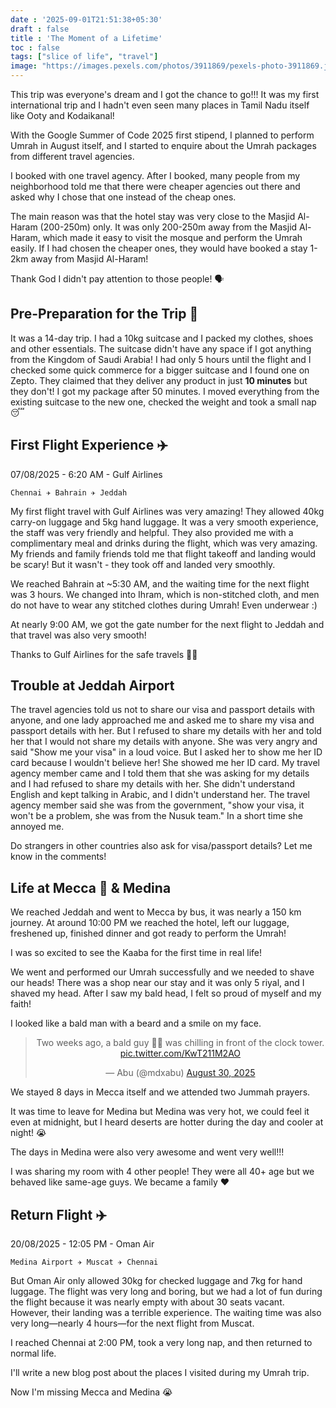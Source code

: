 ```yaml
---
date : '2025-09-01T21:51:38+05:30'
draft : false
title : 'The Moment of a Lifetime'
toc : false
tags: ["slice of life", "travel"]
image: "https://images.pexels.com/photos/3911869/pexels-photo-3911869.jpeg?cs=srgb&dl=pexels-dimasnaufalf-3911869.jpg&fm=jpg"
---
```


This trip was everyone's dream and I got the chance to go!!! It was my first international trip and I hadn't even seen many places in Tamil Nadu itself like Ooty and Kodaikanal!

With the Google Summer of Code 2025 first stipend, I planned to perform Umrah in August itself, and I started to enquire about the Umrah packages from different travel agencies.

I booked with one travel agency. After I booked, many people from my neighborhood told me that there were cheaper agencies out there and asked why I chose that one instead of the cheap ones.

The main reason was that the hotel stay was very close to the Masjid Al-Haram (200-250m) only. It was only 200-250m away from the Masjid Al-Haram, which made it easy to visit the mosque and perform the Umrah easily. If I had chosen the cheaper ones, they would have booked a stay 1-2km away from Masjid Al-Haram!

Thank God I didn't pay attention to those people! 🗣️

## Pre-Preparation for the Trip 🧳

It was a 14-day trip. I had a 10kg suitcase and I packed my clothes, shoes and other essentials. The suitcase didn't have any space if I got anything from the Kingdom of Saudi Arabia! I had only 5 hours until the flight and I checked some quick commerce for a bigger suitcase and I found one on Zepto. They claimed that they deliver any product in just **10 minutes** but they don't! I got my package after 50 minutes. I moved everything from the existing suitcase to the new one, checked the weight and took a small nap 😴 

## First Flight Experience ✈️

07/08/2025 - 6:20 AM - Gulf Airlines

`Chennai ✈️ Bahrain ✈️ Jeddah`

My first flight travel with Gulf Airlines was very amazing! They allowed 40kg carry-on luggage and 5kg hand luggage.
It was a very smooth experience, the staff was very friendly and helpful. They also provided me with a complimentary meal and drinks during the flight, which was very amazing. My friends and family friends told me that flight takeoff and landing would be scary! But it wasn't - they took off and landed very smoothly.

We reached Bahrain at ~5:30 AM, and the waiting time for the next flight was 3 hours. We changed into Ihram, which is non-stitched cloth, and men do not have to wear any stitched clothes during Umrah! Even underwear :)

At nearly 9:00 AM, we got the gate number for the next flight to Jeddah and that travel was also very smooth!

Thanks to Gulf Airlines for the safe travels 🙏🏻

## Trouble at Jeddah Airport
The travel agencies told us not to share our visa and passport details with anyone, and one lady approached me and asked me to share my visa and passport details with her. But I refused to share my details with her and told her that I would not share my details with anyone. She was very angry and said "Show me your visa" in a loud voice. But I asked her to show me her ID card because I wouldn't believe her! She showed me her ID card. My travel agency member came and I told them that she was asking for my details and I had refused to share my details with her. She didn't understand English and kept talking in Arabic, and I didn't understand her. The travel agency member said she was from the government, "show your visa, it won't be a problem, she was from the Nusuk team." In a short time she annoyed me.

Do strangers in other countries also ask for visa/passport details? Let me know in the comments!

## Life at Mecca 🕋 & Medina 

We reached Jeddah and went to Mecca by bus, it was nearly a 150 km journey. At around 10:00 PM we reached the hotel, left our luggage, freshened up, finished dinner and got ready to perform the Umrah!

I was so excited to see the Kaaba for the first time in real life! 

We went and performed our Umrah successfully and we needed to shave our heads! There was a shop near our stay and it was only 5 riyal, and I shaved my head. After I saw my bald head, I felt so proud of myself and my faith!

I looked like a bald man with a beard and a smile on my face.

<blockquote class="twitter-tweet" data-theme="light" data-dnt="true" align="center"><p lang="en" dir="ltr">Two weeks ago, a bald guy 🧑‍🦲 was chilling in front of the clock tower. <a href="https://t.co/KwT211M2AO">pic.twitter.com/KwT211M2AO</a></p>&mdash; Abu (@mdxabu) <a href="https://twitter.com/mdxabu/status/1961821676888629415?ref_src=twsrc%5Etfw">August 30, 2025</a></blockquote>
<script async src="https://platform.twitter.com/widgets.js" charset="utf-8"></script>

We stayed 8 days in Mecca itself and we attended two Jummah prayers.

It was time to leave for Medina but Medina was very hot, we could feel it even at midnight, but I heard deserts are hotter during the day and cooler at night! 😭

The days in Medina were also very awesome and went very well!!!

I was sharing my room with 4 other people! They were all 40+ age but we behaved like same-age guys. We became a family ❤️

## Return Flight ✈️
20/08/2025 - 12:05 PM - Oman Air

`Medina Airport ✈️ Muscat ✈️ Chennai`

But Oman Air only allowed 30kg for checked luggage and 7kg for hand luggage.
The flight was very long and boring, but we had a lot of fun during the flight because it was nearly empty with about 30 seats vacant. However, their landing was a terrible experience. The waiting time was also very long—nearly 4 hours—for the next flight from Muscat.

I reached Chennai at 2:00 PM, took a very long nap, and then returned to normal life.

I'll write a new blog post about the places I visited during my Umrah trip.

Now I'm missing Mecca and Medina 😭


<!-- Comment Section Configurations! -->
<script src="https://giscus.app/client.js"
        data-repo="mdxabu/mdxabu.github.io"
        data-repo-id="R_kgDOLs5FtQ"
        data-category="Blogs"
        data-category-id="DIC_kwDOLs5Ftc4CrYy-"
        data-mapping="pathname"
        data-strict="0"
        data-reactions-enabled="1"
        data-emit-metadata="0"
        data-input-position="top"
        data-theme="light_protanopia"
        data-lang="en"
        crossorigin="anonymous"
        async>
</script>
